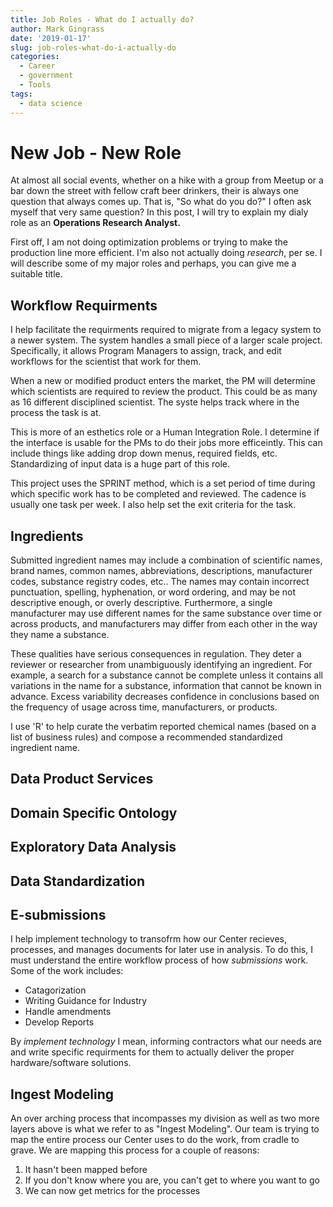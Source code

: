 ```yaml
---
title: Job Roles - What do I actually do?
author: Mark Gingrass
date: '2019-01-17'
slug: job-roles-what-do-i-actually-do
categories:
  - Career  
  - government
  - Tools
tags:
  - data science
---
```


# New Job - New Role
At almost all social events, whether on a hike with a group from Meetup or a bar down the street with fellow craft beer drinkers, their is always one question that always comes up. That is, "So what do you do?" I often ask myself that very same question? In this post, I will try to explain my dialy role as an **Operations Research Analyst.**

First off, I am not doing optimization problems or trying to make the production line more efficient. I'm also not actually doing *research*, per se. I will describe some of my major roles and perhaps, you can give me a suitable title. 

## Workflow Requirments
I help facilitate the requirments required to migrate from a legacy system to a newer system. The system handles a small piece of a larger scale project. Specifically, it allows Program Managers to assign, track, and edit workflows for the scientist that work for them.

When a new or modified product enters the market, the PM will determine which scientists are required to review the product. This could be as many as 16 different disciplined scientist. The syste helps track where in the process the task is at. 

This is more of an esthetics role or a Human Integration Role. I determine if the interface is usable for the PMs to do their jobs more efficeintly. This can include things like adding drop down menus, required fields, etc. Standardizing of input data is a huge part of this role. 

This project uses the SPRINT method, which is a set period of time during which specific work has to be completed and reviewed. The cadence is usually one task per week. I also help set the exit criteria for the task. 

## Ingredients

Submitted ingredient names may include a combination of scientific names, brand names, common
names, abbreviations, descriptions, manufacturer codes, substance registry codes, etc.. The names may contain incorrect punctuation, spelling, hyphenation, or word ordering, and may be not descriptive enough, or overly descriptive. Furthermore, a single manufacturer may use different names for the same substance over time or across products, and manufacturers may differ from each other in the way they name a substance.

These qualities have serious consequences in regulation. They deter a reviewer or researcher from
unambiguously identifying an ingredient. For example, a search for a substance cannot be complete
unless it contains all variations in the name for a substance, information that cannot be known in
advance. Excess variability decreases confidence in conclusions based on the frequency of usage across
time, manufacturers, or products.

I use 'R' to help curate the verbatim reported chemical names (based on a list of business rules) and compose a recommended standardized ingredient name.

## Data Product Services

## Domain Specific Ontology

## Exploratory Data Analysis

## Data Standardization

## E-submissions

I help implement technology to transofrm how our Center recieves, processes, and manages documents for later use in analysis. To do this, I must understand the entire workflow process of how *submissions* work. Some of the work includes:

*  Catagorization
*  Writing Guidance for Industry
*  Handle amendments
*  Develop Reports

By *implement technology* I mean, informing contractors what our needs are and write specific requirments for them to actually deliver the proper hardware/software solutions. 

## Ingest Modeling

An over arching process that incompasses my division as well as two more layers above is what we refer to as "Ingest Modeling". Our team is trying to map the entire process our Center uses to do the work, from cradle to grave. We are mapping this process for a couple of reasons:

1.  It hasn't been mapped before
2.  If you don't know where you are, you can't get to where you want to go
3.  We can now get metrics for the processes

